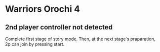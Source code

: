 # Warriors Orochi 4

## 2nd player controller not detected
Complete first stage of story mode. Then, at the next stage's praparation, 2p can join by pressing start.
